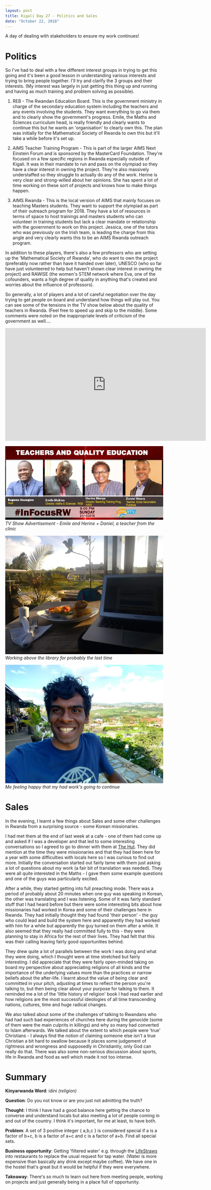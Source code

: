 ```yaml
---
layout: post
title: Kigali Day 27 - Politics and Sales
date: "October 22, 2018"
---
```


A day of dealing with stakeholders to ensure my work continues!

Politics
========

So I've had to deal with a few different interest groups in trying to get this going and it's been a good lesson in understanding various interests and trying to bring people together. I'll try and clarify the 3 groups and their interests. (My interest was largely in just getting this thing up and running and having as much training and problem solving as possible).

1. REB - The Rwandan Education Board. This is the government ministry in charge of the secondary education system including the teachers and any events involving the students. They want everything to go via them and to clearly show the government's progress. Emile, the Maths and Sciences curriculum head, is really friendly and clearly wants to continue this but he wants an 'organisation' to clearly own this. The plan was initially for the Mathematical Society of Rwanda to own this but it'll take a while before it's set up.

2. AIMS Teacher Training Program - This is part of the larger AIMS Next Einstein Forum and is sponsored by the MasterCard Foundation. They're focused on a few specific regions in Rwanda especially outside of Kigali. It was in their mandate to run and pass on the olympiad so they have a clear interest in owning the project. They're also massively understaffed so they struggle to actually do any of the work. Herine is very clear and strong-willed about her opinions. She has spent a lot of time working on these sort of projects and knows how to make things happen.

3. AIMS Rwanda - This is the local version of AIMS that mainly focuses on teaching Masters students. They want to support the olympiad as part of their outreach program for 2018. They have a lot of resources in terms of space to host trainings and masters students who can volunteer in training students but lack a clear mandate or relationship with the government to work on this project. Jessica, one of the tutors who was previously on the Irish team, is leading the charge from this angle and very clearly wants this to be an AIMS Rwanda outreach program.

In addition to these players, there's also a few professors who are setting up the 'Mathematical Society of Rwanda', who do want to own the project (preferably now rather than have it handed over later), UNESCO (who so far have just volunteered to help but haven't shown clear interest in owning the project) and RAWISE (the women's STEM network where Eva, one of the cofounders, wants a high degree of quality in anything that's created and worries about the influence of professors).

So generally, a lot of players and a lot of careful negotiation over the day trying to get people on board and understand how things will play out. You can see some of the tensions in the TV show below about the quality of teachers in Rwanda. (Feel free to speed up and skip to the middle). Some comments were noted on the inappropriate levels of criticism of the government as well....

<iframe src="https://www.youtube.com/embed/H2cKy4hO8D4" width="640" height="360" frameborder="0" webkitallowfullscreen mozallowfullscreen allowfullscreen></iframe>

![TV Show advertisement](/images/tvshowad.jpg "TV Show ad")
*TV Show Advertisement - Emile and Herine + Daniel, a teacher from the clinic*

![Chilling](/images/chilling.jpg "Chilling")
*Working above the library for probably the last time*

![Roof](/images/roof.jpg "Roof")
*Me feeling happy that my had work's going to continue*

Sales
=====

In the evening, I learnt a few things about Sales and some other challenges in Rwanda from a surprising source - some Korean missionaries.

I had met them at the end of last week at a cafe - one of them had come up and asked if I was a developer and that led to some interesting conversations so I agreed to go to dinner with them at [The Hut](www.livinginkigali.com/reviews/kigali-restaurants/the-hut/). They did mention at the time they were missionaries and that they had been here for a year with some difficulties with locals here so I was curious to find out more. Initially the conversation started out fairly tame with them just asking a lot of questions about my work (a fair bit of translation was needed). They were all quite interested in the Maths - I gave them some example questions and one of the guys was particularly excited.

After a while, they started getting into full preaching mode. There was a period of probably about 20 minutes when one guy was speaking in Korean, the other was translating and I was listening. Some of it was fairly standard stuff that I had heard before but there were some interesting bits about how missionaries had worked in Korea and some of their challenges here in Rwanda. They had initially thought they had found 'their person' - the guy who could lead and build the system here and apparently they had worked with him for a while but apparently the guy turned on them after a while. It also seemed that they really had committed fully to this - they were planning to stay in Africa for the rest of their lives. They had felt that this was their calling leaving fairly good opportunities behind.

They drew quite a lot of parallels between the work I was doing and what they were doing, which I thought were at time stretched but fairly interesting. I did appreciate that they were fairly open-minded taking on board my perspective about appreciating religions of all kinds and the importance of the underlying values more than the practices or narrow beliefs about the after-life. I learnt about the value of being clear and committed in your pitch, adjusting at times to reflect the person you're talking to, but then being clear about your purpose for talking to them. It reminded me a lot of the 'little history of religion' book I had read earlier and how religions are the most successful ideologies of all time transcending nations, cultures, time and huge radical changes.

We also talked about some of the challenges of talking to Rwandans who had had such bad experiences of churches here during the genocide (some of them were the main culprits in killings) and why so many had converted to Islam afterwards. We talked about the extent to which people were 'true' Christians - I always find the notion of claiming someone else isn't a true Christian a bit hard to swallow because it places some judgement of rightness and wrongness and supposedly in Christianity, only God can really do that. There was also some non-serious discussion about sports, life in Rwanda and food as well which made it not too intense.

Summary
===========

**Kinyarwanda Word**: idini *(religion)*

**Question**: Do you not know or are you just not admitting the truth?

**Thought**: I think I have had a good balance here getting the chance to converse and understand locals but also meeting a lot of people coming in and out of the country. I think it's important, for me at least, to have both.

**Problem**: A set of 3 positive integer \{ a,b,c \} is considered special if a is a factor of b+c, b is a factor of a+c and c is a factor of a+b. Find all special sets.

**Business opportunity**: Getting 'filtered water' e.g. through the [LifeStraws](https://www.lifestraw.com/) into restaurants to replace the usual request for tap water. (Water is more expensive than basically any drink except maybe coffee). We have one in the hostel that's great but it would be helpful if they were everywhere.

**Takeaway**: There's so much to learn out here from meeting people, working on projects and just generally being in a place full of opportunity.
